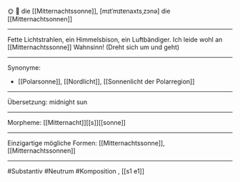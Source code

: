 🌞 🔴 die [[Mitternachtssonne]], [mɪtˈmɪtɐnaxtsˌzɔnə]
die [[Mitternachtsonnen]]

---
Fette Lichtstrahlen, ein Himmelsbison, ein Luftbändiger. Ich leide wohl an [[Mitternachtssonne]] Wahnsinn! (Dreht sich um und geht) 

---
Synonyme:
- [[Polarsonne]], [[Nordlicht]], [[Sonnenlicht der Polarregion]]

---
Übersetzung: midnight sun

---
Morpheme:
[[Mitternacht]][[s]][[sonne]]

---
Einzigartige mögliche Formen: [[Mitternachtssonne]], [[Mitternachtssonnen]]

---
#Substantiv #Neutrum #Komposition
, [[s1 e1]]